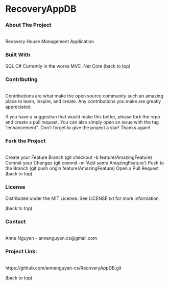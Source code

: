 # RecoveryAppDB

<h3>About The Project</h3>
<br>
Recovery House Management Application

<h3>Built With</h3>
SQL
C#
Currently in the works
MVC .Net Core
(back to top)

<h3>Contributing</h3>
<br>
Contributions are what make the open source community such an amazing place to learn, inspire, and create. Any contributions you make are greatly appreciated.

If you have a suggestion that would make this better, please fork the repo and create a pull request. You can also simply open an issue with the tag "enhancement". Don't forget to give the project a star! Thanks again!

<h3>Fork the Project</h3>
<br>
Create your Feature Branch (git checkout -b feature/AmazingFeature)
Commit your Changes (git commit -m 'Add some AmazingFeature')
Push to the Branch (git push origin feature/AmazingFeature)
Open a Pull Request
(back to top)

<h3>License</h3>
Distributed under the MIT License. See LICENSE.txt for more information.

(back to top)

<h3>Contact</h3>
<br>
Anne Nguyen - annenguyen.cs@gmail.com

<h3>Project Link:</h3>
<br>
https://github.com/annenguyen-cs/RecoveryAppDB.git

(back to top)

